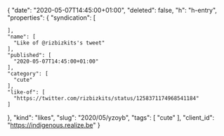 {
  "date": "2020-05-07T14:45:00+01:00",
  "deleted": false,
  "h": "h-entry",
  "properties": {
    "syndication": [

    ],
    "name": [
      "Like of @rizbizkits's tweet"
    ],
    "published": [
      "2020-05-07T14:45:00+01:00"
    ],
    "category": [
      "cute"
    ],
    "like-of": [
      "https://twitter.com/rizbizkits/status/1258371174968541184"
    ]
  },
  "kind": "likes",
  "slug": "2020/05/yzoyb",
  "tags": [
    "cute"
  ],
  "client_id": "https://indigenous.realize.be"
}
